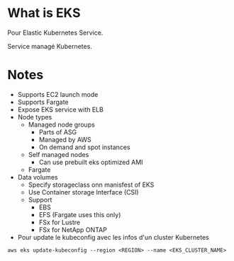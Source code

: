 # What is EKS

Pour Elastic Kubernetes Service.

Service managé Kubernetes.

# Notes

* Supports EC2 launch mode
* Supports Fargate
* Expose EKS service with ELB
* Node types
    * Managed node groups 
        * Parts of ASG
        * Managed by AWS
        * On demand and spot instances
    * Self managed nodes
        * Can use prebuilt eks optimized AMI
    * Fargate
* Data volumes
    * Specify storageclass onn manisfest of EKS
    * Use Container storage Interface (CSI)
    * Support
        * EBS
        * EFS (Fargate uses this only)
        * FSx for Lustre
        * FSx for NetApp ONTAP
* Pour update le kubeconfig avec les infos d'un cluster Kubernetes
```
aws eks update-kubeconfig --region <REGION> --name <EKS_CLUSTER_NAME>
```